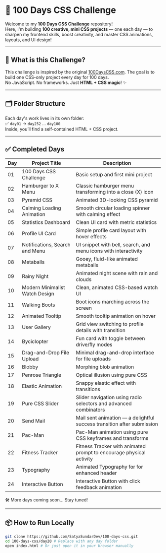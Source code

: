 # 🎯 100 Days CSS Challenge

Welcome to my **100 Days CSS Challenge** repository!  
Here, I'm building **100 creative, mini CSS projects** — one each day — to sharpen my frontend skills, boost creativity, and master CSS animations, layouts, and UI design!

---

## 🚀 What is this Challenge?

This challenge is inspired by the original [100DaysCSS.com](https://100dayscss.com/). The goal is to build one CSS-only project every day for 100 days.  
No JavaScript. No frameworks. Just **HTML + CSS magic**! ✨

---

## 🗂️ Folder Structure

Each day's work lives in its own folder:  
✅ `day01` → `day252` … `day100`  
Inside, you’ll find a self-contained HTML + CSS project.

---

## ✅ Completed Days

| Day | Project Title                  | Description                                                            |
| --- | ------------------------------ | ---------------------------------------------------------------------- |
| 01  | 100 Days CSS Challenge         | Basic setup and first mini project                                     |
| 02  | Hamburger to X Menu            | Classic hamburger menu transforming into a close (X) icon              |
| 03  | Pyramid CSS                    | Animated 3D-looking CSS pyramid                                        |
| 04  | Calming Loading Animation      | Smooth circular loading spinner with calming effect                    |
| 05  | Statistics Dashboard           | Clean UI card with metric statistics                                   |
| 06  | Profile UI Card                | Simple profile card layout with hover effects                          |
| 07  | Notifications, Search and Menu | UI snippet with bell, search, and menu icons with interactivity        |
| 08  | Metaballs                      | Gooey, fluid-like animated metaballs                                   |
| 09  | Rainy Night                    | Animated night scene with rain and clouds                              |
| 10  | Modern Minimalist Watch Design | Clean, animated CSS-based watch UI                                     |
| 11  | Walking Boots                  | Boot icons marching across the screen                                  |
| 12  | Animated Tooltip               | Smooth tooltip animation on hover                                      |
| 13  | User Gallery                   | Grid view switching to profile details with transition                 |
| 14  | Byciclopter                    | Fun card with toggle between drive/fly modes                           |
| 15  | Drag-and-Drop File Upload      | Minimal drag-and-drop interface for file uploads                       |
| 16  | Blobby                         | Morphing blob animation                                                |
| 17  | Penrose Triangle               | Optical illusion using pure CSS                                        |
| 18  | Elastic Animation              | Snappy elastic effect with transitions                                 |
| 19  | Pure CSS Slider                | Slider navigation using radio selectors and advanced combinators       |
| 20  | Send Mail                      | Mail sent animation — a delightful success transition after submission |
| 21  | Pac-Man                        | Pac-Man animation using pure CSS keyframes and transforms              |
| 22  | Fitness Tracker                | Fitness Tracker with animated prompt to encourage physical activity    |
| 23  | Typography                     | Animated Typography for for enhanced header    |
| 24  | Interactive Button             | Interactive Button with click feedback animation   |
🛠️ More days coming soon... Stay tuned!

---

## 📦 How to Run Locally

```bash
git clone https://github.com/SatyaSundarDev/100-days-css.git
cd 100-days-css/day20 # Replace with any day folder
open index.html # Or just open it in your browser manually
```
